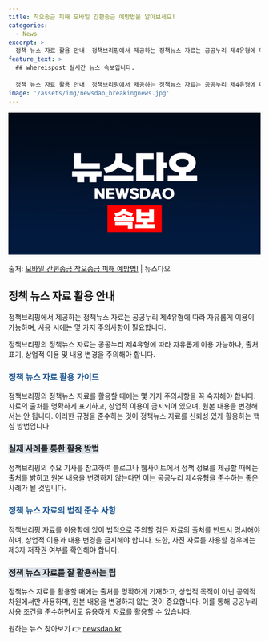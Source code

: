 ```yaml
---
title: 착오송금 피해 모바일 간편송금 예방법을 알아보세요!
categories:
  - News
excerpt: >
  정책 뉴스 자료 활용 안내  정책브리핑에서 제공하는 정책뉴스 자료는 공공누리 제4유형에 따라 자유롭게 이용이…
feature_text: >
  ## whereispost 실시간 뉴스 속보입니다.

  정책 뉴스 자료 활용 안내  정책브리핑에서 제공하는 정책뉴스 자료는 공공누리 제4유형에 따라 자유롭게 이용이…
image: '/assets/img/newsdao_breakingnews.jpg'
---
```


![뉴스다오 속보](/assets/img/newsdao_breakingnews.jpg)

<p>출처: <a href="https://newsdao.kr/4045" rel="dofollow">모바일 간편송금 착오송금 피해 예방법!</a> | 뉴스다오</p>

<h2 data-ke-size="size26">정책 뉴스 자료 활용 안내</h2>
정책브리핑에서 제공하는 정책뉴스 자료는 공공누리 제4유형에 따라 자유롭게 이용이 가능하며, 사용 시에는 몇 가지 주의사항이 필요합니다.

<p data-ke-size="size16">정책브리핑의 정책뉴스 자료는 공공누리 제4유형에 따라 자유롭게 이용 가능하나, 출처 표기, 상업적 이용 및 내용 변경을 주의해아 합니다.</p>

<h3><b><span style="color: #1a5490;">정책 뉴스 자료 활용 가이드</span></b></h3>
정책브리핑의 정책뉴스 자료를 활용할 때에는 몇 가지 주의사항을 꼭 숙지해야 합니다. 자료의 출처를 명확하게 표기하고, 상업적 이용이 금지되어 있으며, 원본 내용을 변경해서는 안 됩니다. 이러한 규정을 준수하는 것이 정책뉴스 자료를 신뢰성 있게 활용하는 핵심 방법입니다.

<h3><b><span style="background-color: #21538527;">실제 사례를 통한 활용 방법</span></b></h3>
정책브리핑의 주요 기사를 참고하여 블로그나 웹사이트에서 정책 정보를 제공할 때에는 출처를 밝히고 원본 내용을 변경하지 않는다면 이는 공공누리 제4유형을 준수하는 좋은 사례가 될 것입니다.

<h3><b><span style="color: #1a5490;">정책 뉴스 자료의 법적 준수 사항</span></b></h3>
정책브리핑 자료를 이용함에 있어 법적으로 주의할 점은 자료의 출처를 반드시 명시해야 하며, 상업적 이용과 내용 변경을 금지해야 합니다. 또한, 사진 자료를 사용할 경우에는 제3자 저작권 여부를 확인해야 합니다.

<h3><b><span style="background-color: #21538527;">정책 뉴스 자료를 잘 활용하는 팁</span></b></h3>
정책뉴스 자료를 활용할 때에는 출처를 명확하게 기재하고, 상업적 목적이 아닌 공익적 차원에서만 사용하며, 원본 내용을 변경하지 않는 것이 중요합니다. 이를 통해 공공누리 사용 조건을 준수하면서도 유용하게 자료를 활용할 수 있습니다. 

원하는 뉴스 찾아보기 👉 <a href="https://newsdao.kr" rel="dofollow">newsdao.kr</a>


